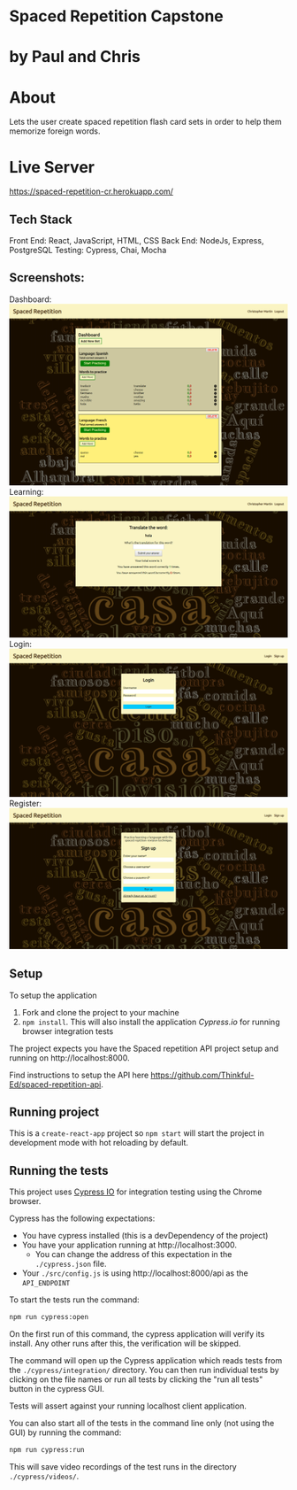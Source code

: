 # Spaced Repetition Capstone

# by Paul and Chris

# About
Lets the user create spaced repetition flash card sets in order to help them memorize foreign words.

# Live Server
https://spaced-repetition-cr.herokuapp.com/

## Tech Stack
Front End: React, JavaScript, HTML, CSS
Back End: NodeJs, Express, PostgreSQL
Testing: Cypress, Chai, Mocha

## Screenshots:
Dashboard:
![ScreenShot](https://github.com/thinkful-ei-emu/spaced-repetition-client-CP3/blob/master/src/images/dashboard.png)
Learning: ![ScreenShot](https://github.com/thinkful-ei-emu/spaced-repetition-client-CP3/blob/master/src/images/learning.png)
Login: ![ScreenShot](https://github.com/thinkful-ei-emu/spaced-repetition-client-CP3/blob/master/src/images/login_screen.png)
Register: ![ScreenShot](https://github.com/thinkful-ei-emu/spaced-repetition-client-CP3/blob/master/src/images/register.png)

## Setup

To setup the application

1. Fork and clone the project to your machine
2. `npm install`. This will also install the application *Cypress.io* for running browser integration tests

The project expects you have the Spaced repetition API project setup and running on http://localhost:8000.

Find instructions to setup the API here https://github.com/Thinkful-Ed/spaced-repetition-api.

## Running project

This is a `create-react-app` project so `npm start` will start the project in development mode with hot reloading by default.

## Running the tests

This project uses [Cypress IO](https://docs.cypress.io) for integration testing using the Chrome browser.

Cypress has the following expectations:

- You have cypress installed (this is a devDependency of the project)
- You have your application running at http://localhost:3000.
  - You can change the address of this expectation in the `./cypress.json` file.
- Your `./src/config.js` is using http://localhost:8000/api as the `API_ENDPOINT`

To start the tests run the command:

```bash
npm run cypress:open
```

On the first run of this command, the cypress application will verify its install. Any other runs after this, the verification will be skipped.

The command will open up the Cypress application which reads tests from the `./cypress/integration/` directory. You can then run individual tests by clicking on the file names or run all tests by clicking the "run all tests" button in the cypress GUI.

Tests will assert against your running localhost client application.

You can also start all of the tests in the command line only (not using the GUI) by running the command:

```bash
npm run cypress:run
```

This will save video recordings of the test runs in the directory `./cypress/videos/`.
